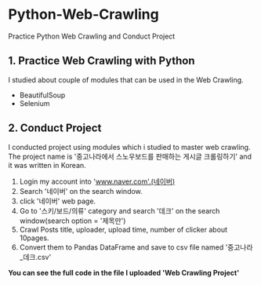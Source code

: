 # Python-Web-Crawling
Practice Python Web Crawling and Conduct Project


## 1. Practice Web Crawling with Python
I studied about couple of modules that can be used in the Web Crawling.
- BeautifulSoup
- Selenium


## 2. Conduct Project
I conducted project using modules which i studied to master web crawling.<br>
The project name is '중고나라에서 스노우보드를 판매하는 게시글 크롤링하기' and it was written in Korean.

1. Login my account into 'www.naver.com'.(네이버)
2. Search '네이버' on the search window.
3. click '네이버' web page.
4. Go to '스키/보드/의류' category and search '데크' on the search window(search option = '제목만')
5. Crawl Posts title, uploader, upload time, number of clicker about 10pages.
6. Convert them to Pandas DataFrame and save to csv file named '중고나라_데크.csv'

**You can see the full code in the file I uploaded 'Web Crawling Project'**
